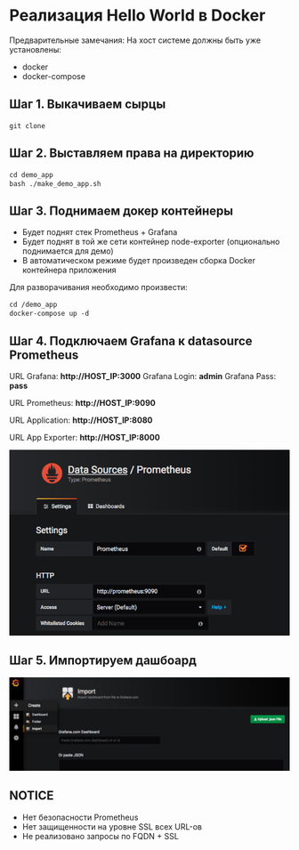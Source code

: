 # Реализация Hello World в Docker


Предварительные замечания:
На хост системе должны быть уже установлены:
 - docker
 - docker-compose
  
## Шаг 1. Выкачиваем сырцы

```shell
git clone 
```

## Шаг 2. Выставляем права на директорию

```shell
cd demo_app
bash ./make_demo_app.sh
```

## Шаг 3. Поднимаем докер контейнеры 
* Будет поднят стек Prometheus + Grafana
* Будет поднят в той же сети контейнер node-exporter (опционально поднимается для демо)
* В автоматическом режиме будет произведен сборка Docker контейнера приложения


Для разворачивания необходимо произвести:

```shell
cd /demo_app
docker-compose up -d
```

## Шаг 4. Подключаем Grafana к datasource Prometheus
URL Grafana: **http://HOST_IP:3000**
Grafana Login: **admin**
Grafana Pass: **pass**

URL Prometheus: **http://HOST_IP:9090**

URL Application: **http://HOST_IP:8080**

URL App Exporter: **http://HOST_IP:8000**

![Connect](image/connect.png)

## Шаг 5. Импортируем дашбоард

![Import](image/import.png)

## NOTICE
* Нет безопасности Prometheus
* Нет защищенности на уровне SSL всех URL-ов
* Не реализовано запросы по FQDN + SSL